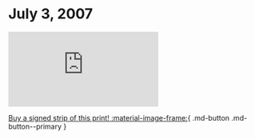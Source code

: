 # July 3, 2007

![](https://www.achewood.com/comic.php?date=07032007)

[Buy a signed strip of this print! :material-image-frame:](https://achewood-holiday-pop-up.myshopify.com/products/strip#07032007){ .md-button .md-button--primary }
